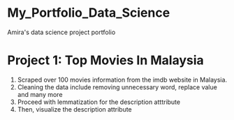# My_Portfolio_Data_Science
Amira's data science project portfolio

# Project 1: Top Movies In Malaysia
1) Scraped over 100 movies information from the imdb website in Malaysia. 
2) Cleaning the data include removing unnecessary word, replace value and many more
3) Proceed with lemmatization for the description atttribute
4) Then, visualize the description attribute
